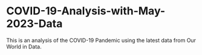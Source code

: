 # COVID-19-Analysis-with-May-2023-Data
This is an analysis of the COVID-19 Pandemic using the latest data from Our World in Data.
